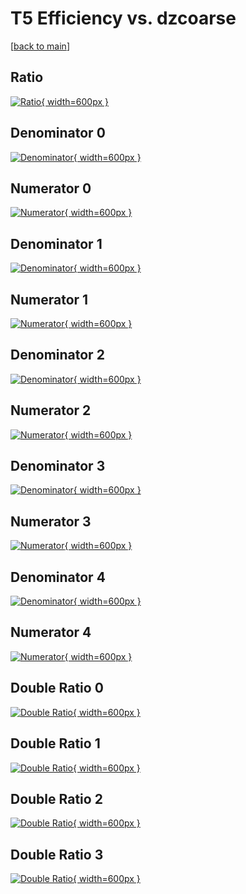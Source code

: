 # T5 Efficiency vs. dzcoarse

[[back to main](./)]



## Ratio

[![Ratio](../mtv/var/T5_base_13_-1_eff_dzcoarse.png){ width=600px }](../mtv/var/T5_base_13_-1_eff_dzcoarse.pdf)

## Denominator 0

[![Denominator](../mtv/den/T5_base_13_-1_eff_dzcoarse_den0.png){ width=600px }](../mtv/den/T5_base_13_-1_eff_dzcoarse_den0.pdf)

## Numerator 0

[![Numerator](../mtv/num/T5_base_13_-1_eff_dzcoarse_num0.png){ width=600px }](../mtv/num/T5_base_13_-1_eff_dzcoarse_num0.pdf)

## Denominator 1

[![Denominator](../mtv/den/T5_base_13_-1_eff_dzcoarse_den1.png){ width=600px }](../mtv/den/T5_base_13_-1_eff_dzcoarse_den1.pdf)

## Numerator 1

[![Numerator](../mtv/num/T5_base_13_-1_eff_dzcoarse_num1.png){ width=600px }](../mtv/num/T5_base_13_-1_eff_dzcoarse_num1.pdf)

## Denominator 2

[![Denominator](../mtv/den/T5_base_13_-1_eff_dzcoarse_den2.png){ width=600px }](../mtv/den/T5_base_13_-1_eff_dzcoarse_den2.pdf)

## Numerator 2

[![Numerator](../mtv/num/T5_base_13_-1_eff_dzcoarse_num2.png){ width=600px }](../mtv/num/T5_base_13_-1_eff_dzcoarse_num2.pdf)

## Denominator 3

[![Denominator](../mtv/den/T5_base_13_-1_eff_dzcoarse_den3.png){ width=600px }](../mtv/den/T5_base_13_-1_eff_dzcoarse_den3.pdf)

## Numerator 3

[![Numerator](../mtv/num/T5_base_13_-1_eff_dzcoarse_num3.png){ width=600px }](../mtv/num/T5_base_13_-1_eff_dzcoarse_num3.pdf)

## Denominator 4

[![Denominator](../mtv/den/T5_base_13_-1_eff_dzcoarse_den4.png){ width=600px }](../mtv/den/T5_base_13_-1_eff_dzcoarse_den4.pdf)

## Numerator 4

[![Numerator](../mtv/num/T5_base_13_-1_eff_dzcoarse_num4.png){ width=600px }](../mtv/num/T5_base_13_-1_eff_dzcoarse_num4.pdf)

## Double Ratio 0

[![Double Ratio](../mtv/ratio/T5_base_13_-1_eff_dzcoarse_ratio0.png){ width=600px }](../mtv/ratio/T5_base_13_-1_eff_dzcoarse_ratio0.pdf)

## Double Ratio 1

[![Double Ratio](../mtv/ratio/T5_base_13_-1_eff_dzcoarse_ratio1.png){ width=600px }](../mtv/ratio/T5_base_13_-1_eff_dzcoarse_ratio1.pdf)

## Double Ratio 2

[![Double Ratio](../mtv/ratio/T5_base_13_-1_eff_dzcoarse_ratio2.png){ width=600px }](../mtv/ratio/T5_base_13_-1_eff_dzcoarse_ratio2.pdf)

## Double Ratio 3

[![Double Ratio](../mtv/ratio/T5_base_13_-1_eff_dzcoarse_ratio3.png){ width=600px }](../mtv/ratio/T5_base_13_-1_eff_dzcoarse_ratio3.pdf)

